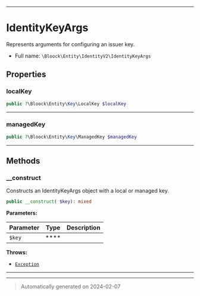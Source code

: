 ***

# IdentityKeyArgs

Represents arguments for configuring an issuer key.



* Full name: `\Bloock\Entity\IdentityV2\IdentityKeyArgs`



## Properties


### localKey



```php
public ?\Bloock\Entity\Key\LocalKey $localKey
```






***

### managedKey



```php
public ?\Bloock\Entity\Key\ManagedKey $managedKey
```






***

## Methods


### __construct

Constructs an IdentityKeyArgs object with a local or managed key.

```php
public __construct( $key): mixed
```








**Parameters:**

| Parameter | Type | Description |
|-----------|------|-------------|
| `$key` | **** |  |




**Throws:**

- [`Exception`](../../../Exception.md)



***


***
> Automatically generated on 2024-02-07
